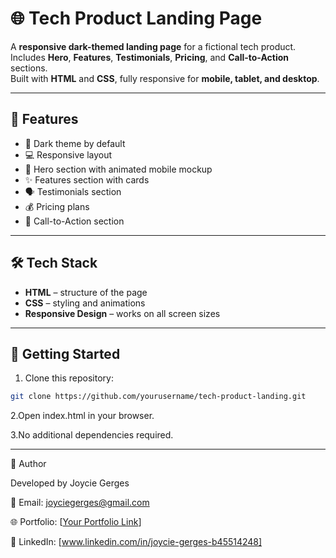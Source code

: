 # 🌐 Tech Product Landing Page

A **responsive dark-themed landing page** for a fictional tech product.  
Includes **Hero**, **Features**, **Testimonials**, **Pricing**, and **Call-to-Action** sections.  
Built with **HTML** and **CSS**, fully responsive for **mobile, tablet, and desktop**.

---

## 📱 Features

- 🌙 Dark theme by default  
- 💻 Responsive layout  
- 🚀 Hero section with animated mobile mockup  
- ✨ Features section with cards  
- 🗣️ Testimonials section  
- 💰 Pricing plans  
- 🎯 Call-to-Action section  

---

## 🛠️ Tech Stack

- **HTML** – structure of the page  
- **CSS** – styling and animations  
- **Responsive Design** – works on all screen sizes  

---

## 🚀 Getting Started

1. Clone this repository:

```bash
git clone https://github.com/yourusername/tech-product-landing.git
```
2.Open index.html in your browser.

3.No additional dependencies required.

---
🧠 Author

Developed by Joycie Gerges

📧 Email: joyciegerges@gmail.com

🌐 Portfolio: [[Your Portfolio Link](https://joycieportfolio.netlify.app/)]

🔗 LinkedIn: [www.linkedin.com/in/joycie-gerges-b45514248]

